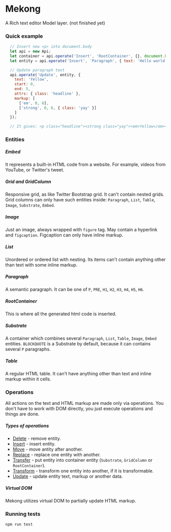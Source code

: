 # Mekong
A Rich text editor Model layer. (not finished yet)

### Quick example

```js
  // Insert new <p> into document.body
  let api = new Api;
  let container = api.operate('Insert', 'RootContainer', {}, document.body).result;
  let entity = api.operate('Insert', 'Paragraph', { text: 'Hello world!' }, container).result;

  // Update paragraph text
  api.operate('Update', entity, {
    text: 'Yellow',
    start: 0,
    end: 5,
    attrs: { class: 'headline' },
    markup: [
      ['em', 0, 6],
      ['strong', 0, 6, { class: 'yay' }]
    ]
  });

  // It gives: <p class="headline"><strong class="yay"><em>Yellow</em></strong> world!</p>

```

### Entities
##### Embed
It represents a built-in HTML code from a website. For example, videos from YouTube, or Twitter's tweet.

##### Grid and GridColumn
Responsive grid, as like Twitter Bootstrap grid. It can't contain nested grids.
Grid columns can only have such entities inside: `Paragraph`, `List`, `Table`, `Image`, `Substrate`, `Embed`.

##### Image
Just an image, always wrapped with `figure` tag. May contain a hyperlink and `figcaption`.
Figcaption can only have inline markup.

##### List
Unordered or ordered list with nesting. Its items can't contain anything other than text with some inline markup.

##### Paragraph
A semantic paragraph. It can be one of `P`, `PRE`, `H1`, `H2`, `H3`, `H4`, `H5`, `H6`.

##### RootContainer
This is where all the generated html code is inserted.

##### Substrate
A container which combines several `Paragraph`, `List`, `Table`, `Image`, `Embed` entities. `BLOCKQUOTE` is a Substrate by default, because it can contains several `P` paragraphs.

##### Table
A regular HTML table. It can't have anything other than text and inline markup within it cells.

### Operations
All actions on the text and HTML markup are made only via operations. You don't have to work with DOM directly, you just execute operations and things are done.

##### Types of operations

* [Delete](docs/operations/delete.md) - remove entity.
* [Insert](docs/operations/insert.md) - insert entity.
* [Move](docs/operations/move.md) - move antity after another.
* [Replace](docs/operations/replace.md) - replace one entity with another.
* [Transfer](docs/operations/transfer.md) - put entity into container entity (`Substrate`, `GridColumn` or `RootContainer`).
* [Transform](docs/operations/transform.md) - transform one entity into another, if it is transformable.
* [Update](docs/operations/update.md) - update entity text, markup or another data.

##### Virtual DOM

Mekong utilizes virtual DOM to partially update HTML markup.

### Running tests
```
npm run test
```

